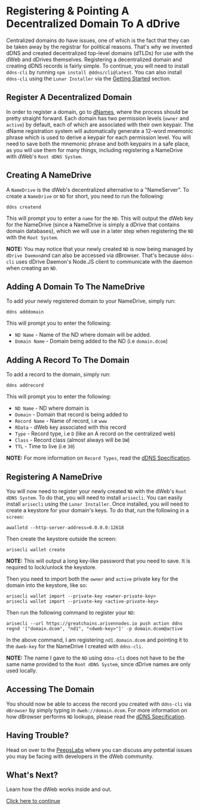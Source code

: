 # Registering & Pointing A Decentralized Domain To A dDrive
Centralized domains do have issues, one of which is the fact that they can be taken away by the registrar for political reasons. That's why we invented dDNS and created decentralized top-level domains (dTLDs) for use with the dWeb and dDrives themselves. Registering a decentralized domain and creating dDNS records is fairly simple. To continue, you will need to install `ddns-cli` by running `npm install @ddns/cli@latest`. You can also install `ddns-cli` using the `Lunar Installer` via the [Getting Started](../getting-started.md) section.

## Register A Decentralized Domain
In order to register a domain, go to [dNames](https://dnames.network), where the process should be pretty straight forward. Each domain has two permission levels (`owner` and `active`) by default, each of which are associated with their own keypair. The dName registration system will automatically generate a 12-word mnemonic phrase which is used to derive a keypair for each permission level. You will need to save both the mnemonic phrase and both keypairs in a safe place, as you will use them for many things, including registering a NameDrive with dWeb's `Root dDNS System`.

## Creating A NameDrive
A `NameDrive` is the dWeb's decentralized alternative to a "NameServer". To create a `NameDrive` or `ND` for short, you need to run the following:

`ddns creatend`

This will prompt you to enter a `name` for the `ND`. This will output the dWeb key for the NameDrive (since a NameDrive is simply a dDrive that contains domain databases), which we will use in a later step when registering the `ND` with the `Root System`.

**NOTE:** You may notice that your newly created `ND` is now being managed by `dDrive Daemon`and can also be accessed via dBrowser. That's because `ddns-cli` uses dDrive Daemon's Node.JS client to communicate with the daemon when creating an `ND`. 

## Adding A Domain To The NameDrive
To add your newly registered domain to your NameDrive, simply run:

`ddns adddomain`

This will prompt you to enter the following:
- `ND Name` - Name of the ND where domain will be added.
- `Domain Name` - Domain being added to the ND (i.e `domain.dcom`)

## Adding A Record To The Domain
To add a record to the domain, simply run:

`ddns addrecord`

This will prompt you to enter the following:
- `ND Name` - ND where domain is
- `Domain` - Domain that record is being added to
- `Record Name` - Name of record, i.e `www`
- `RData` - dWeb key associated with this record
- `Type` - Record type, i.e `D` (like an A record on the centralized web)
- `Class` - Record class (almost always will be `DW`)
- `TTL` - Time to live (i.e `30`)

**NOTE:** For more information on `Record Types`, read the [dDNS Specification](https://github.com/peepsx/ddns-whitepaper).

## Registering A NameDrive
You will now need to register your newly created `ND` with the dWeb's `Root dDNS System`. To do that, you will need to install `arisecli`. You  can easily install `arisecli` using the `Lunar Installer`. Once installed, you will need to create a keystore for your domain's keys. To do that, run the following in a `screen`:

`awalletd --http-server-address=0.0.0.0:12618`

Then create the keystore outside the screen:

`arisecli wallet create`

**NOTE:** This will output a long key-like password that you need to save. It is required to lock/unlock the keystore. 

Then you need to import both the `owner` and `active` private key for the domain into the keystore, like so:

```
arisecli wallet import --private-key <owner-private-key>
arisecli wallet import --private-key <active-private-key>
```

Then run the following command to register your `ND`:

```
arisecli --url https://greatchains.arisennodes.io push action ddns regnd '["domain.dcom", "nd1", "<dweb-key>"]' -p domain.dcom@active
```

In the above command, I am registering `nd1.domain.dcom` and pointing it to the `dweb-key` for the NameDrive I created with `ddns-cli`. 

**NOTE:** The name I gave to the `ND` using `ddns-cli` does not have to be the same name provided to the `Root dDNS System`, since dDrive names are only used locally.

## Accessing The Domain
You should now be able to access the record you created with `ddns-cli` via `dBrowser` by simply typing in `dweb://domain.dcom`. For more information on how dBrowser performs `ND` lookups, please read the [dDNS Specification](https://github.com/peepsx/ddns-whitepaper).

## Having Trouble?
Head on over to the [PeepsLabs](https://t.me/peepslabs) where you can discuss any potential issues you may be facing with developers in the dWeb community. 

## What's Next?
Learn how the dWeb works inside and out.

[Click here to continue](../how-the-dweb-works/index.md)